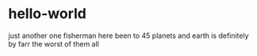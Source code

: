 # hello-world
just another one
fisherman here
been to 45 planets and earth is definitely by farr the 
worst of them all
